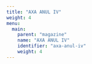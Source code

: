 ```yaml
---
title: "AXA ANUL IV"
weight: 4
menu:
  main:
    parent: "magazine"
    name: "AXA ANUL IV"
    identifier: "axa-anul-iv"
    weight: 4
---
```

